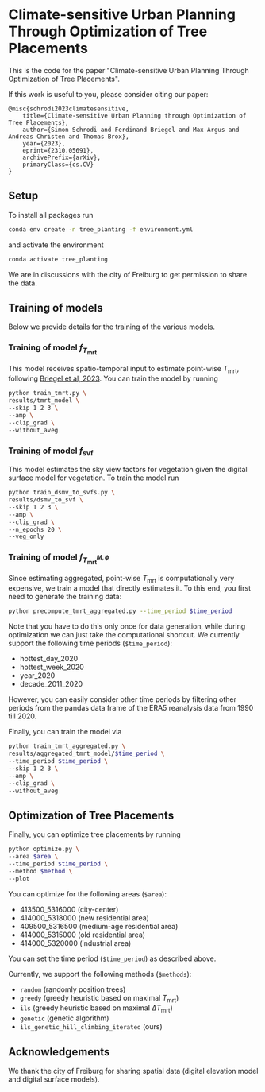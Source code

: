 # Climate-sensitive Urban Planning Through Optimization of Tree Placements

This is the code for the paper "Climate-sensitive Urban Planning Through Optimization of Tree Placements".

If this work is useful to you, please consider citing our paper:

```
@misc{schrodi2023climatesensitive,
    title={Climate-sensitive Urban Planning through Optimization of Tree Placements}, 
    author={Simon Schrodi and Ferdinand Briegel and Max Argus and Andreas Christen and Thomas Brox},
    year={2023},
    eprint={2310.05691},
    archivePrefix={arXiv},
    primaryClass={cs.CV}
}
```

## Setup

To install all packages run

```bash
conda env create -n tree_planting -f environment.yml
```

and activate the environment

```bash
conda activate tree_planting
```

We are in discussions with the city of Freiburg to get permission to share the data.

## Training of models

Below we provide details for the training of the various models.

### Training of model $f_{T_{\text{mrt}}}$

This model receives spatio-temporal input to estimate point-wise $T_{\text{mrt}}$, following [Briegel et al, 2023](https://www.sciencedirect.com/science/article/pii/S2212095522002772). You can train the model by running

```bash
python train_tmrt.py \
results/tmrt_model \
--skip 1 2 3 \
--amp \
--clip_grad \
--without_aveg
```

### Training of model $f_{\text{svf}}$

This model estimates the sky view factors for vegetation given the digital surface model for vegetation. To train the model run

```bash
python train_dsmv_to_svfs.py \
results/dsmv_to_svf \
--skip 1 2 3 \
--amp \
--clip_grad \
--n_epochs 20 \
--veg_only
```

### Training of model $f_{T^{M,\phi}_{\text{mrt}}}$

Since estimating aggregated, point-wise $T_{\text{mrt}}$ is computationally very expensive, we train a model that directly estimates it.
To this end, you first need to generate the training data:

```bash
python precompute_tmrt_aggregated.py --time_period $time_period
```

Note that you have to do this only once for data generation, while during optimization we can just take the computational shortcut.
We currently support the following time periods (`$time_period`):

* hottest_day_2020
* hottest_week_2020
* year_2020
* decade_2011_2020

However, you can easily consider other time periods by filtering other periods from the pandas data frame of the ERA5 reanalysis data from 1990 till 2020.

Finally, you can train the model via

```bash
python train_tmrt_aggregated.py \
results/aggregated_tmrt_model/$time_period \
--time_period $time_period \
--skip 1 2 3 \
--amp \
--clip_grad \
--without_aveg
```

## Optimization of Tree Placements

Finally, you can optimize tree placements by running

```bash
python optimize.py \
--area $area \
--time_period $time_period \
--method $method \
--plot
```

You can optimize for the following areas (`$area`):
* 413500_5316000 (city-center)
* 414000_5318000 (new residential area)
* 409500_5316500 (medium-age residential area)
* 414000_5315000 (old residential area)
* 414000_5320000 (industrial area)

You can set the time period (`$time_period`) as described above.

Currently, we support the following methods (`$methods`):
* `random` (randomly position trees)
* `greedy` (greedy heuristic based on maximal $T_{\text{mrt}}$)
* `ils` (greedy heuristic based on maximal $\Delta T_{\text{mrt}}$)
* `genetic` (genetic algorithm)
* `ìls_genetic_hill_climbing_iterated` (ours)

## Acknowledgements

We thank the city of Freiburg for sharing spatial data (digital elevation model and digital surface models).